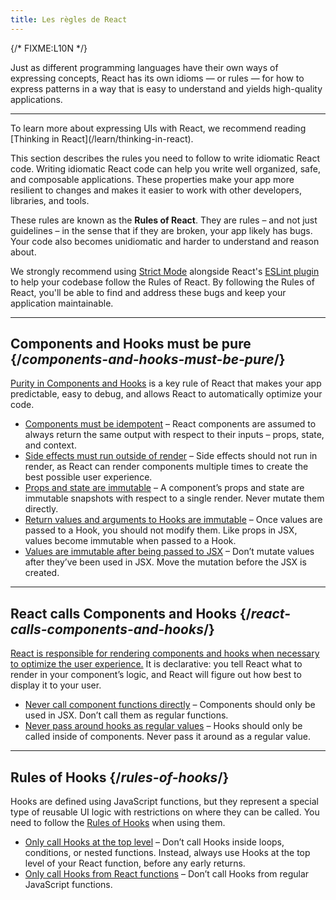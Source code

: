 ```yaml
---
title: Les règles de React
---
```


{/* FIXME:L10N */}

<Intro>
Just as different programming languages have their own ways of expressing concepts, React has its own idioms — or rules — for how to express patterns in a way that is easy to understand and yields high-quality applications.
</Intro>

<InlineToc />

---

<Note>
To learn more about expressing UIs with React, we recommend reading [Thinking in React](/learn/thinking-in-react).
</Note>

This section describes the rules you need to follow to write idiomatic React code. Writing idiomatic React code can help you write well organized, safe, and composable applications. These properties make your app more resilient to changes and makes it easier to work with other developers, libraries, and tools.

These rules are known as the **Rules of React**. They are rules – and not just guidelines – in the sense that if they are broken, your app likely has bugs. Your code also becomes unidiomatic and harder to understand and reason about.

We strongly recommend using [Strict Mode](/reference/react/StrictMode) alongside React's [ESLint plugin](https://www.npmjs.com/package/eslint-plugin-react-hooks) to help your codebase follow the Rules of React. By following the Rules of React, you'll be able to find and address these bugs and keep your application maintainable.

---

## Components and Hooks must be pure {/*components-and-hooks-must-be-pure*/}

[Purity in Components and Hooks](/reference/rules/components-and-hooks-must-be-pure) is a key rule of React that makes your app predictable, easy to debug, and allows React to automatically optimize your code.

* [Components must be idempotent](/reference/rules/components-and-hooks-must-be-pure#components-and-hooks-must-be-idempotent) – React components are assumed to always return the same output with respect to their inputs – props, state, and context.
* [Side effects must run outside of render](/reference/rules/components-and-hooks-must-be-pure#side-effects-must-run-outside-of-render) – Side effects should not run in render, as React can render components multiple times to create the best possible user experience.
* [Props and state are immutable](/reference/rules/components-and-hooks-must-be-pure#props-and-state-are-immutable) – A component’s props and state are immutable snapshots with respect to a single render. Never mutate them directly.
* [Return values and arguments to Hooks are immutable](/reference/rules/components-and-hooks-must-be-pure#return-values-and-arguments-to-hooks-are-immutable) – Once values are passed to a Hook, you should not modify them. Like props in JSX, values become immutable when passed to a Hook.
* [Values are immutable after being passed to JSX](/reference/rules/components-and-hooks-must-be-pure#values-are-immutable-after-being-passed-to-jsx) – Don’t mutate values after they’ve been used in JSX. Move the mutation before the JSX is created.

---

## React calls Components and Hooks {/*react-calls-components-and-hooks*/}

[React is responsible for rendering components and hooks when necessary to optimize the user experience.](/reference/rules/react-calls-components-and-hooks) It is declarative: you tell React what to render in your component’s logic, and React will figure out how best to display it to your user.

* [Never call component functions directly](/reference/rules/react-calls-components-and-hooks#never-call-component-functions-directly) – Components should only be used in JSX. Don’t call them as regular functions.
* [Never pass around hooks as regular values](/reference/rules/react-calls-components-and-hooks#never-pass-around-hooks-as-regular-values) – Hooks should only be called inside of components. Never pass it around as a regular value.

---

## Rules of Hooks {/*rules-of-hooks*/}

Hooks are defined using JavaScript functions, but they represent a special type of reusable UI logic with restrictions on where they can be called. You need to follow the [Rules of Hooks](/reference/rules/rules-of-hooks) when using them.

* [Only call Hooks at the top level](/reference/rules/rules-of-hooks#only-call-hooks-at-the-top-level) – Don’t call Hooks inside loops, conditions, or nested functions. Instead, always use Hooks at the top level of your React function, before any early returns.
* [Only call Hooks from React functions](/reference/rules/rules-of-hooks#only-call-hooks-from-react-functions) – Don’t call Hooks from regular JavaScript functions.

